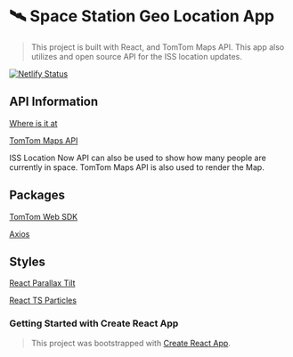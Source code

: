 # 🛰️ Space Station Geo Location App
> This project is built with React, and TomTom Maps API. This app also utilizes and open source API for the ISS location updates. 

[![Netlify Status](https://api.netlify.com/api/v1/badges/2e4494a3-bcee-44f0-96ff-c57a8796b92f/deploy-status)](https://app.netlify.com/sites/iss-geo-location-app/deploys)

## API Information
[Where is it at](https://api.wheretheiss.at/v1/)

[TomTom Maps API](https://developer.tomtom.com/products/maps-api)

<p>ISS Location Now API can also be used to show how many people are currently in space.
TomTom Maps API is also used to render the Map.</p>


## Packages
[TomTom Web SDK](https://www.npmjs.com/package/@tomtom-international/web-sdk-maps)

[Axios](https://www.npmjs.com/package/axios)

## Styles
[React Parallax Tilt](https://www.npmjs.com/package/react-parallax-tilt)

[React TS Particles](https://www.npmjs.com/package/react-tsparticles)

### Getting Started with Create React App

> This project was bootstrapped with
[Create React App](https://github.com/facebook/create-react-app).

